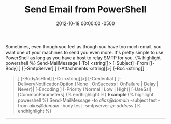 ﻿---
layout: post
title:  Send Email from PowerShell
date:   2012-10-18 00:00:00 -0500
categories: IT
---






Sometimes, even though you feel as though you have too much email, you want one of your machines to send you even more. It's pretty simple to use PowerShell as long as you have a host to relay SMTP for you.
{% highlight powershell %}
Send-MailMessage [-To] <string[]> [-Subject] <string> -From <string> [[-Body] <string>] [[-SmtpServer] <string>] [-Attachments <string[]>] [-Bcc <string[]
>] [-BodyAsHtml] [-Cc <string[]>] [-Credential <PSCredential>] [-DeliveryNotificationOption {None | OnSuccess | OnFailure | Delay | Never}] [-Encoding <En
coding>] [-Priority {Normal | Low | High}] [-UseSsl] [CommonParameters]
{% endhighlight %}
<b>Example</b>
{% highlight powershell %}
Send-MailMessage -to *alias@domain* -subject test -from *alias@domain* -body test -smtpserver *ip-address*
{% endhighlight %}
---


